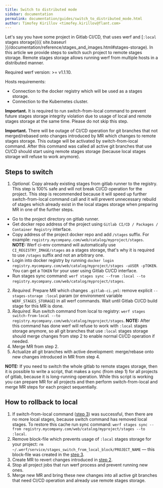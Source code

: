 ```yaml
---
title: Switch to distributed mode
sidebar: documentation
permalink: documentation/guides/switch_to_distributed_mode.html
author: Timofey Kirillov <timofey.kirillov@flant.com>
---
```


Let's say you have some project in Gitlab CI/CD, that uses werf and [`:local` stages storage]({{ site.baseurl }}/documentation/reference/stages_and_images.html#stages-storage). In this article we provide steps to switch such project to remote stages storage. Remote stages storage allows running werf from multiple hosts in a distributed manner.

Required werf version: >= v1.1.10.

Hosts requirements:
 - Connection to the docker registry which will be used as a stages storage.
 - Connection to the Kubernetes cluster.

**Important.** It is required to run switch-from-local command to prevent future stages storage integrity violation due to usage of local and remote stages storage at the same time. Please do not skip this step.

**Important.** There will be outage of CI/CD operation for git branches that not merged/rebased onto changes introduced by MR which changes to remote stages storage. This outage will be activated by switch-from-local command. After this command was called all active git branches that use CI/CD should start using remote stages storage (because local stages storage will refuse to work anymore).

## Steps to switch

 1. _Optional._ Copy already existing stages from gitlab runner to the registry. This step is 100% safe and will not break CI/CD operation for the project. This step is recommended because it will speed up further switch-from-local command call and it will prevent unnecessary rebuild of stages which already exist in the local stages storage when preparing MR in one of the further steps.
   - Go to the project directory on gitlab runner.
   - Get docker repo address of the project using `Gitlab CI/CD / Packages / Container Registry` interface.
   - Copy address of the project docker repo and add `/stages` suffix. For example: `registry.mycompany.com/web/catalog/myproject/stages`. **NOTE:** Werf ci-env command will automatically use `CI_REGISTRY_IMAGE/stages` as a stages storage, that's why it is required to use `/stages` suffix and not an arbitrary one.
   - Login into docker registry by running `docker login registry.mycompany.com/web/catalog/myproject/stages -uUSER -pTOKEN`. You can get a `TOKEN` for your user using Gitlab CI/CD interface.
   - Run stages sync command: `werf stages sync --from :local --to registry.mycompany.com/web/catalog/myproject/stages`.
 2. _Required._ Prepare MR which changes `.gitlab-ci.yml`: remove explicit `--stages-storage :local` param (or environment variable `WERF_STAGES_STORAGE`) in all werf commands. Wait until Gitlab CI/CD build stage for this MR is done.
 3. _Required._ Run switch command from local to registry: `werf stages switch-from-local --to registry.mycompany.com/web/catalog/myproject/stages`. **NOTE:** After this command has done werf will refuse to work with `:local` stages storage anymore, so all git branches that use `:local` stages storage should merge changes from step 2 to enable normal CI/CD operation if needed.
 4. Merge MR from step 2.
 5. Actualize all git branches with active development: merge/rebase onto new changes introduced in MR from step 4.

**NOTE:** If you need to switch the whole gitlab to remote stages storage, then it is possible to write a script, that makes a sync (from step 1) for all projects of gitlab, because it is long-running operation. While this script is working you can prepare MR for all projects and then perform switch-from-local and merge MR steps for each project sequentially.

## How to rollback to local

 1. If switch-from-local command ([step 3](#steps-to-switch)) was successful, then there are no more local stages, because switch command has removed local stages. To restore this cache run sync command: `werf stages sync --from registry.mycompany.com/web/catalog/myproject/stages --to :local`.
 2. Remove block-file which prevents usage of `:local` stages storage for your project: `rm ~/.werf/service/stages_switch_from_local_block/PROJECT_NAME` — this block-file was created in the [step 3](#steps-to-switch).
 3. Create MR to revert changes introduced in [step 2](#steps-to-switch).
 4. Stop all project jobs that run werf process and prevent running new ones.
 5. Merge new MR and bring these new changes into all active git branches that need CI/CD operation and already use remote stages storage.
